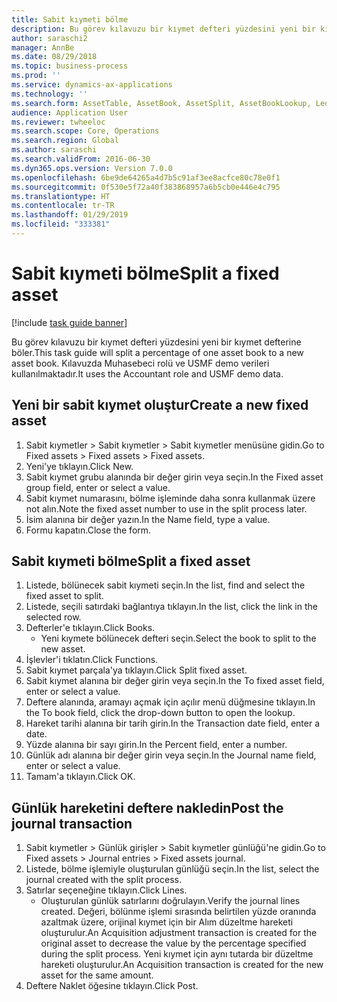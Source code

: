 ```yaml
---
title: Sabit kıymeti bölme
description: Bu görev kılavuzu bir kıymet defteri yüzdesini yeni bir kıymet defterine böler.
author: saraschi2
manager: AnnBe
ms.date: 08/29/2018
ms.topic: business-process
ms.prod: ''
ms.service: dynamics-ax-applications
ms.technology: ''
ms.search.form: AssetTable, AssetBook, AssetSplit, AssetBookLookup, LedgerJournalTable, LedgerJournalTransAsset
audience: Application User
ms.reviewer: twheeloc
ms.search.scope: Core, Operations
ms.search.region: Global
ms.author: saraschi
ms.search.validFrom: 2016-06-30
ms.dyn365.ops.version: Version 7.0.0
ms.openlocfilehash: 6be9de64265a4d7b5c91af3ee8acfce80c78e0f1
ms.sourcegitcommit: 0f530e5f72a40f383868957a6b5cb0e446e4c795
ms.translationtype: HT
ms.contentlocale: tr-TR
ms.lasthandoff: 01/29/2019
ms.locfileid: "333381"
---
```

# <a name="split-a-fixed-asset"></a><span data-ttu-id="5e70b-103">Sabit kıymeti bölme</span><span class="sxs-lookup"><span data-stu-id="5e70b-103">Split a fixed asset</span></span>

[!include [task guide banner](../../includes/task-guide-banner.md)]

<span data-ttu-id="5e70b-104">Bu görev kılavuzu bir kıymet defteri yüzdesini yeni bir kıymet defterine böler.</span><span class="sxs-lookup"><span data-stu-id="5e70b-104">This task guide will split a percentage of one asset book to a new asset book.</span></span>  <span data-ttu-id="5e70b-105">Kılavuzda Muhasebeci rolü ve USMF demo verileri kullanılmaktadır.</span><span class="sxs-lookup"><span data-stu-id="5e70b-105">It uses the Accountant role and USMF demo data.</span></span>


## <a name="create-a-new-fixed-asset"></a><span data-ttu-id="5e70b-106">Yeni bir sabit kıymet oluştur</span><span class="sxs-lookup"><span data-stu-id="5e70b-106">Create a new fixed asset</span></span>
1. <span data-ttu-id="5e70b-107">Sabit kıymetler > Sabit kıymetler > Sabit kıymetler menüsüne gidin.</span><span class="sxs-lookup"><span data-stu-id="5e70b-107">Go to Fixed assets > Fixed assets > Fixed assets.</span></span>
2. <span data-ttu-id="5e70b-108">Yeni'ye tıklayın.</span><span class="sxs-lookup"><span data-stu-id="5e70b-108">Click New.</span></span>
3. <span data-ttu-id="5e70b-109">Sabit kıymet grubu alanında bir değer girin veya seçin.</span><span class="sxs-lookup"><span data-stu-id="5e70b-109">In the Fixed asset group field, enter or select a value.</span></span>
4. <span data-ttu-id="5e70b-110">Sabit kıymet numarasını, bölme işleminde daha sonra kullanmak üzere not alın.</span><span class="sxs-lookup"><span data-stu-id="5e70b-110">Note the fixed asset number to use in the split process later.</span></span>
5. <span data-ttu-id="5e70b-111">İsim alanına bir değer yazın.</span><span class="sxs-lookup"><span data-stu-id="5e70b-111">In the Name field, type a value.</span></span>
6. <span data-ttu-id="5e70b-112">Formu kapatın.</span><span class="sxs-lookup"><span data-stu-id="5e70b-112">Close the form.</span></span>

## <a name="split-a-fixed-asset"></a><span data-ttu-id="5e70b-113">Sabit kıymeti bölme</span><span class="sxs-lookup"><span data-stu-id="5e70b-113">Split a fixed asset</span></span>
1. <span data-ttu-id="5e70b-114">Listede, bölünecek sabit kıymeti seçin.</span><span class="sxs-lookup"><span data-stu-id="5e70b-114">In the list, find and select the fixed asset to split.</span></span>
2. <span data-ttu-id="5e70b-115">Listede, seçili satırdaki bağlantıya tıklayın.</span><span class="sxs-lookup"><span data-stu-id="5e70b-115">In the list, click the link in the selected row.</span></span>
3. <span data-ttu-id="5e70b-116">Defterler'e tıklayın.</span><span class="sxs-lookup"><span data-stu-id="5e70b-116">Click Books.</span></span>
    * <span data-ttu-id="5e70b-117">Yeni kıymete bölünecek defteri seçin.</span><span class="sxs-lookup"><span data-stu-id="5e70b-117">Select the book to split to the new asset.</span></span>  
4. <span data-ttu-id="5e70b-118">İşlevler'i tıklatın.</span><span class="sxs-lookup"><span data-stu-id="5e70b-118">Click Functions.</span></span>
5. <span data-ttu-id="5e70b-119">Sabit kıymet parçala'ya tıklayın.</span><span class="sxs-lookup"><span data-stu-id="5e70b-119">Click Split fixed asset.</span></span>
6. <span data-ttu-id="5e70b-120">Sabit kıymet alanına bir değer girin veya seçin.</span><span class="sxs-lookup"><span data-stu-id="5e70b-120">In the To fixed asset field, enter or select a value.</span></span>
7. <span data-ttu-id="5e70b-121">Deftere alanında, aramayı açmak için açılır menü düğmesine tıklayın.</span><span class="sxs-lookup"><span data-stu-id="5e70b-121">In the To book field, click the drop-down button to open the lookup.</span></span>
8. <span data-ttu-id="5e70b-122">Hareket tarihi alanına bir tarih girin.</span><span class="sxs-lookup"><span data-stu-id="5e70b-122">In the Transaction date field, enter a date.</span></span>
9. <span data-ttu-id="5e70b-123">Yüzde alanına bir sayı girin.</span><span class="sxs-lookup"><span data-stu-id="5e70b-123">In the Percent field, enter a number.</span></span>
10. <span data-ttu-id="5e70b-124">Günlük adı alanına bir değer girin veya seçin.</span><span class="sxs-lookup"><span data-stu-id="5e70b-124">In the Journal name field, enter or select a value.</span></span>
11. <span data-ttu-id="5e70b-125">Tamam'a tıklayın.</span><span class="sxs-lookup"><span data-stu-id="5e70b-125">Click OK.</span></span>

## <a name="post-the-journal-transaction"></a><span data-ttu-id="5e70b-126">Günlük hareketini deftere nakledin</span><span class="sxs-lookup"><span data-stu-id="5e70b-126">Post the journal transaction</span></span>
1. <span data-ttu-id="5e70b-127">Sabit kıymetler > Günlük girişler > Sabit kıymetler günlüğü'ne gidin.</span><span class="sxs-lookup"><span data-stu-id="5e70b-127">Go to Fixed assets > Journal entries > Fixed assets journal.</span></span>
2. <span data-ttu-id="5e70b-128">Listede, bölme işlemiyle oluşturulan günlüğü seçin.</span><span class="sxs-lookup"><span data-stu-id="5e70b-128">In the list, select the journal created with the split process.</span></span>
3. <span data-ttu-id="5e70b-129">Satırlar seçeneğine tıklayın.</span><span class="sxs-lookup"><span data-stu-id="5e70b-129">Click Lines.</span></span>
    * <span data-ttu-id="5e70b-130">Oluşturulan günlük satırlarını doğrulayın.</span><span class="sxs-lookup"><span data-stu-id="5e70b-130">Verify the journal lines created.</span></span>  <span data-ttu-id="5e70b-131">Değeri, bölünme işlemi sırasında belirtilen yüzde oranında azaltmak üzere, orijinal kıymet için bir Alım düzeltme hareketi oluşturulur.</span><span class="sxs-lookup"><span data-stu-id="5e70b-131">An Acquisition adjustment transaction is created for the original asset to decrease the value by the percentage specified during the split process.</span></span>  <span data-ttu-id="5e70b-132">Yeni kıymet için aynı tutarda bir düzeltme hareketi oluşturulur.</span><span class="sxs-lookup"><span data-stu-id="5e70b-132">An Acquisition transaction is created for the new asset for the same amount.</span></span>  
4. <span data-ttu-id="5e70b-133">Deftere Naklet öğesine tıklayın.</span><span class="sxs-lookup"><span data-stu-id="5e70b-133">Click Post.</span></span>


